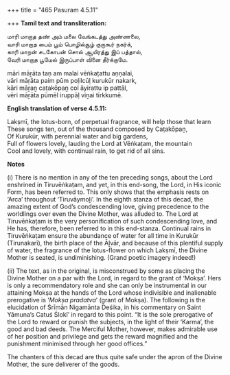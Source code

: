 +++
title = "465 Pasuram 4.5.11"

+++
**Tamil text and transliteration:**

மாரி மாறாத தண் அம் மலை வேங்கடத்து அண்ணலை,  
வாரி மாறாத பைம் பூம் பொழில்சூழ் குருகூர் நகர்க்,  
காரி மாறன் சடகோபன் சொல் ஆயிரத்து இப் பத்தால்,  
வேரி மாறாத பூமேல் இருப்பாள் வினை தீர்க்குமே.

māri māṟāta taṇ am malai vēṅkaṭattu aṇṇalai,  
vāri māṟāta paim pūm poḻilcūḻ kurukūr nakark,  
kāri māṟaṉ caṭakōpaṉ col āyirattu ip pattāl,  
vēri māṟāta pūmēl iruppāḷ viṉai tīrkkumē.

**English translation of verse 4.5.11:**

Lakṣmī, the lotus-born, of perpetual fragrance, will help those that learn  
These songs ten, out of the thousand composed by Caṭakōpaṉ,  
Of Kurukūr, with perennial water and big gardens,  
Full of flowers lovely, lauding the Lord at Vēṅkaṭam, the mountain  
Cool and lovely, with continual rain, to get rid of all sins.

**Notes**

\(i\) There is no mention in any of the ten preceding songs, about the Lord enshrined in Tiruvēṅkaṭam, and yet, in this end-song, the Lord, in His iconic Form, has been referred to. This only shows that the emphasis rests on ‘Arca’ throughout ‘Tiruvāymoḻi’. In the eighth stanza of this decad, the amazing extent of God’s condescending love, giving precedence to the worldlings over even the Divine Mother, was alluded to. The Lord at Tiruvēṅkaṭam is the very personification of such condescending love, and He has, therefore, been referred to in this end-stanza. Continual rains in Tiruvēṅkaṭam ensure the abundance of water for all time in Kurukūr (Tirunakarī), the birth place of the Āḻvār, and because of this plentiful supply of water, the fragrance of the lotus-flower on which Lakṣmī, the Divine Mother is seated, is undiminishing. (Grand poetic imagery indeed!)

\(ii\) The text, as in the original, is misconstrued by some as placing the Divine Mother on a par with the Lord, in regard to the grant of ‘Mokṣa’. Hers is only a recommendatory role and she can only be instrumental in our attaining Mokṣa at the hands of the Lord whose indivisible and inalienable prerogative is ‘*Mokṣa pradatva*’ (grant of Mokṣa). The following is the elucidation of Śrīmān Nigamānta Deśika, in his commentary on Saint Yāmuna’s Catuś Ślokī’ in regard to this point. “It is the sole prerogative of the Lord to reward or punish the subjects, in the light of their ‘Karma’, the good and bad deeds. The Merciful Mother, however, makes admirable use of her position and privilege and gets the reward magnified and the punishment minimised through her good offices.”

The chanters of this decad are thus quite safe under the apron of the Divine Mother, the sure deliverer of the goods.


